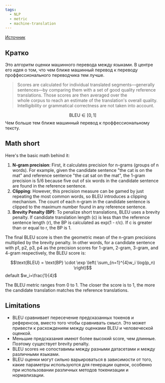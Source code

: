 ```yaml
---
tags:
  - NLP
  - metric
  - machine-translation
---
```

[Источник](https://en.wikipedia.org/wiki/BLEU)
## Кратко
Это алгоритм оценки машинного перевода между языками. В центре его идея о том, что чем ближе машинный перевод к переводу проффессионального переводчика тем лучше.

> Scores are calculated for individual translated segments—generally sentences—by comparing them with a set of good quality reference translations. Those scores are then averaged over the whole corpus to reach an estimate of the translation's overall quality. Intelligibility or grammatical correctness are not taken into account.

$$\text{BLEU} \in [0, 1]$$
Чем больше тем ближе машинный перевод к проффессиональному тексту.

## Math short
Here's the basic math behind it:
1. **N-gram precision**: First, it calculates precision for n-grams (groups of n words). For example, given the candidate sentence "the cat is on the mat" and reference sentence "the cat sat on the mat", the 1-gram precision is 5/6 because five out of six words in the candidate sentence are found in the reference sentence.
2. **Clipping**: However, this precision measure can be gamed by just repeating the most common words, so BLEU introduces a clipping mechanism. The count of each n-gram in the candidate sentence is clipped to the maximum number found in any reference sentence.
3. **Brevity Penalty (BP)**: To penalize short translations, BLEU uses a brevity penalty. If candidate translation length (c) is less than the reference sentence length (r), the BP is calculated as exp(1 - r/c). If c is greater than or equal to r, the BP is 1.

The final BLEU score is then the geometric mean of the n-gram precisions multiplied by the brevity penalty. In other words, for a candidate sentence with p1, p2, p3, p4 as the precision scores for 1-gram, 2-gram, 3-gram, and 4-gram respectively, the BLEU score is:

$$\text{BLEU} = \text{BP} \cdot \exp \left( \sum_{n=1}^{4}w_i \log(p_n) \right)$$
default $w_i=\frac{1}{4}$

The BLEU metric ranges from 0 to 1. The closer the score is to 1, the more the candidate translation matches the reference translations.

## Limitations
- BLEU сравнивает пересечение предсказанных токенов и референсов, вместо того чтобы сравнивать смысл. Это может привести к расхождениям между оценками BLEU и человеческой оценкой.
- Меньшие предсказания имеют более высокий score, чем длинные. Поэтому существует brevity penalty.
- BLEU scores не сопоставимы между разными датасетами и между различными языками.
- BLEU оценки могут сильно варьироваться в зависимости от того, какие параметры используются для генерации оценок, особенно при использовании различных методов токенизации и нормализации. 